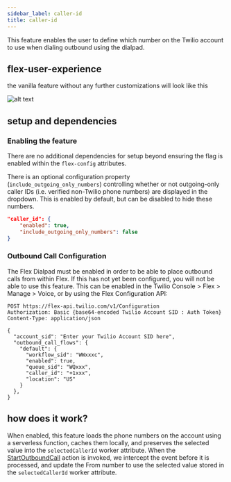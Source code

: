 ```yaml
---
sidebar_label: caller-id
title: caller-id
---
```


This feature enables the user to define which number on the Twilio account to use when dialing outbound using the dialpad.

## flex-user-experience

the vanilla feature without any further customizations will look like this

![alt text](/img/features/caller-id/flex-user-experience.gif)

## setup and dependencies

### Enabling the feature

There are no additional dependencies for setup beyond ensuring the flag is enabled within the `flex-config` attributes.

There is an optional configuration property (`include_outgoing_only_numbers`) controlling whether or not outgoing-only caller IDs (i.e. verified non-Twilio phone numbers) are displayed in the dropdown. This is enabled by default, but can be disabled to hide these numbers.

```json
"caller_id": {
    "enabled": true,
    "include_outgoing_only_numbers": false
}
```

### Outbound Call Configuration

The Flex Dialpad must be enabled in order to be able to place outbound calls from within Flex. If this has not yet been configured, you will not be able to use this feature. This can be enabled in the Twilio Console > Flex > Manage > Voice, or by using the Flex Configuration API:

```
POST https://flex-api.twilio.com/v1/Configuration
Authorization: Basic {base64-encoded Twilio Account SID : Auth Token}
Content-Type: application/json

{
  "account_sid": "Enter your Twilio Account SID here",
  "outbound_call_flows": {
    "default": {
      "workflow_sid": "WWxxxc",
      "enabled": true,
      "queue_sid": "WQxxx",
      "caller_id": "+1xxx",
      "location": "US"
    }
  },
}
```

## how does it work?

When enabled, this feature loads the phone numbers on the account using a serverless function, caches them locally, and preserves the selected value into the `selectedCallerId` worker attribute. When the [StartOutboundCall](https://assets.flex.twilio.com/docs/releases/flex-ui/latest/ui-actions/Actions#StartOutboundCall) action is invoked, we intercept the event before it is processed, and update the From number to use the selected value stored in the `selectedCallerId` worker attribute.
